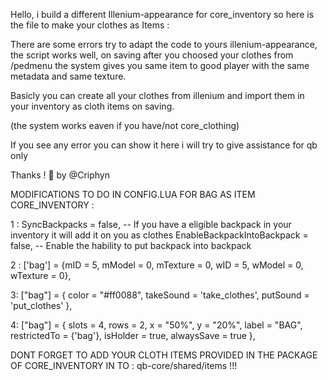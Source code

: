 Hello, i build a different Illenium-appearance for core_inventory so here is the file to make your clothes as Items :

There are some errors try to adapt the code to yours illenium-appearance, the script works well, on saving after you choosed your clothes from /pedmenu the system gives you same item to good player with the same metadata and same texture.

Basicly you can create all your clothes from illenium and import them in your inventory as cloth items on saving. 



(the system works eaven if you have/not core_clothing) 

If you see any error you can show it here i will try to give assistance for qb only

Thanks !  🎉
 by @Criphyn


MODIFICATIONS TO DO IN CONFIG.LUA FOR BAG AS ITEM CORE_INVENTORY  : 

1 :
 SyncBackpacks = false,               -- If you have a eligible backpack in your inventory it will add it on you as clothes
   EnableBackpackIntoBackpack = false, -- Enable the hability to put backpack into backpack

2 :
['bag'] = {mID = 5, mModel = 0, mTexture = 0, wID = 5, wModel = 0, wTexture = 0},

3:
 ["bag"] = {
    color = "#ff0088",
    takeSound = 'take_clothes',
     putSound = 'put_clothes'
   },

4:
   ["bag"] = {
      slots = 4,
      rows = 2,
      x = "50%",
      y = "20%",
      label = "BAG",
      restrictedTo = {'bag'},
      isHolder = true,
      alwaysSave = true
      },

DONT FORGET TO ADD YOUR CLOTH ITEMS PROVIDED IN THE PACKAGE OF CORE_INVENTORY IN TO : qb-core/shared/items !!!
